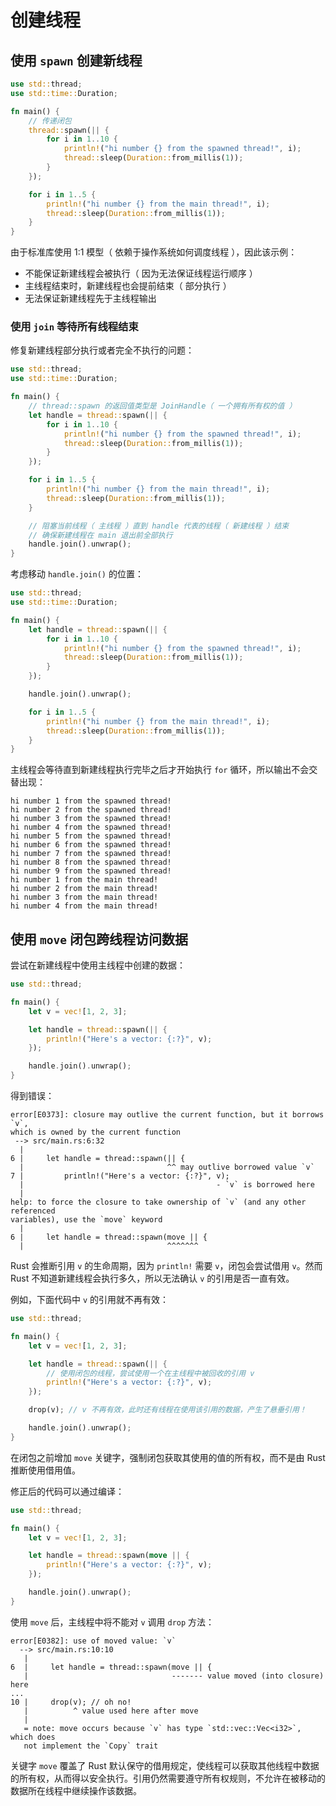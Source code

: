 # 创建线程

## 使用 `spawn` 创建新线程

```rust
use std::thread;
use std::time::Duration;

fn main() {
    // 传递闭包
    thread::spawn(|| {
        for i in 1..10 {
            println!("hi number {} from the spawned thread!", i);
            thread::sleep(Duration::from_millis(1));
        }
    });

    for i in 1..5 {
        println!("hi number {} from the main thread!", i);
        thread::sleep(Duration::from_millis(1));
    }
}
```

由于标准库使用 1:1 模型（ 依赖于操作系统如何调度线程 ），因此该示例：

- 不能保证新建线程会被执行（ 因为无法保证线程运行顺序 ）
- 主线程结束时，新建线程也会提前结束（ 部分执行 ）
- 无法保证新建线程先于主线程输出

### 使用 `join` 等待所有线程结束

修复新建线程部分执行或者完全不执行的问题：

```rust
use std::thread;
use std::time::Duration;

fn main() {
    // thread::spawn 的返回值类型是 JoinHandle（ 一个拥有所有权的值 ）
    let handle = thread::spawn(|| {
        for i in 1..10 {
            println!("hi number {} from the spawned thread!", i);
            thread::sleep(Duration::from_millis(1));
        }
    });

    for i in 1..5 {
        println!("hi number {} from the main thread!", i);
        thread::sleep(Duration::from_millis(1));
    }

    // 阻塞当前线程（ 主线程 ）直到 handle 代表的线程（ 新建线程 ）结束
    // 确保新建线程在 main 退出前全部执行
    handle.join().unwrap();
}
```

考虑移动 `handle.join()` 的位置：

```rust
use std::thread;
use std::time::Duration;

fn main() {
    let handle = thread::spawn(|| {
        for i in 1..10 {
            println!("hi number {} from the spawned thread!", i);
            thread::sleep(Duration::from_millis(1));
        }
    });

    handle.join().unwrap();

    for i in 1..5 {
        println!("hi number {} from the main thread!", i);
        thread::sleep(Duration::from_millis(1));
    }
}
```

主线程会等待直到新建线程执行完毕之后才开始执行 `for` 循环，所以输出不会交替出现：

```shell
hi number 1 from the spawned thread!
hi number 2 from the spawned thread!
hi number 3 from the spawned thread!
hi number 4 from the spawned thread!
hi number 5 from the spawned thread!
hi number 6 from the spawned thread!
hi number 7 from the spawned thread!
hi number 8 from the spawned thread!
hi number 9 from the spawned thread!
hi number 1 from the main thread!
hi number 2 from the main thread!
hi number 3 from the main thread!
hi number 4 from the main thread!
```

## 使用 `move` 闭包跨线程访问数据

尝试在新建线程中使用主线程中创建的数据：

```rust
use std::thread;

fn main() {
    let v = vec![1, 2, 3];

    let handle = thread::spawn(|| {
        println!("Here's a vector: {:?}", v);
    });

    handle.join().unwrap();
}
```

得到错误：

```shell
error[E0373]: closure may outlive the current function, but it borrows `v`,
which is owned by the current function
 --> src/main.rs:6:32
  |
6 |     let handle = thread::spawn(|| {
  |                                ^^ may outlive borrowed value `v`
7 |         println!("Here's a vector: {:?}", v);
  |                                           - `v` is borrowed here
  |
help: to force the closure to take ownership of `v` (and any other referenced
variables), use the `move` keyword
  |
6 |     let handle = thread::spawn(move || {
  |                                ^^^^^^^
```

Rust 会推断引用 `v` 的生命周期，因为 `println!` 需要 `v`，闭包会尝试借用 `v`。然而 Rust 不知道新建线程会执行多久，所以无法确认 `v` 的引用是否一直有效。

例如，下面代码中 `v` 的引用就不再有效：

```rust
use std::thread;

fn main() {
    let v = vec![1, 2, 3];

    let handle = thread::spawn(|| {
        // 使用闭包的线程，尝试使用一个在主线程中被回收的引用 v
        println!("Here's a vector: {:?}", v);
    });

    drop(v); // v 不再有效，此时还有线程在使用该引用的数据，产生了悬垂引用！

    handle.join().unwrap();
}
```

在闭包之前增加 `move` 关键字，强制闭包获取其使用的值的所有权，而不是由 Rust 推断使用借用值。

修正后的代码可以通过编译：

```rust
use std::thread;

fn main() {
    let v = vec![1, 2, 3];

    let handle = thread::spawn(move || {
        println!("Here's a vector: {:?}", v);
    });

    handle.join().unwrap();
}
```

使用 `move` 后，主线程中将不能对 `v` 调用 `drop` 方法：

```shell
error[E0382]: use of moved value: `v`
  --> src/main.rs:10:10
   |
6  |     let handle = thread::spawn(move || {
   |                                ------- value moved (into closure) here
...
10 |     drop(v); // oh no!
   |          ^ value used here after move
   |
   = note: move occurs because `v` has type `std::vec::Vec<i32>`, which does
   not implement the `Copy` trait
```

关键字 `move` 覆盖了 Rust 默认保守的借用规定，使线程可以获取其他线程中数据的所有权，从而得以安全执行。引用仍然需要遵守所有权规则，不允许在被移动的数据所在线程中继续操作该数据。
